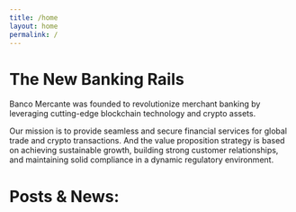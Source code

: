 ```yaml
---
title: /home
layout: home
permalink: /
---
```


# The New Banking Rails

Banco Mercante was founded to revolutionize merchant banking by leveraging cutting-edge blockchain technology and crypto assets. 

Our mission is to provide seamless and secure financial services for global trade and crypto transactions. And the value proposition strategy is based on achieving sustainable growth, building strong customer relationships, and maintaining solid compliance in a dynamic regulatory environment.

# Posts & News:
